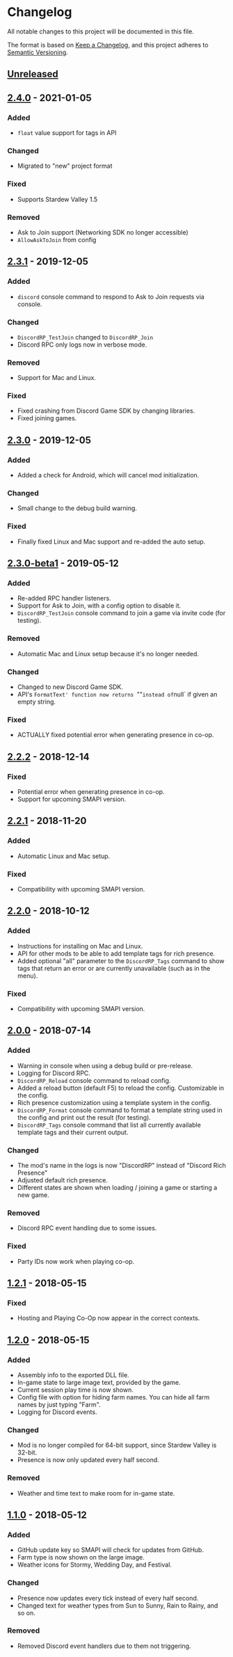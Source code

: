 ﻿# Changelog
All notable changes to this project will be documented in this file.

The format is based on [Keep a Changelog](https://keepachangelog.com/en/1.0.0/),
and this project adheres to [Semantic Versioning](https://semver.org/spec/v2.0.0.html).

## [Unreleased]

## [2.4.0] - 2021-01-05
### Added
- `float` value support for tags in API

### Changed
- Migrated to "new" project format

### Fixed
- Supports Stardew Valley 1.5

### Removed
- Ask to Join support (Networking SDK no longer accessible)
- `AllowAskToJoin` from config

## [2.3.1] - 2019-12-05
### Added
- `discord` console command to respond to Ask to Join requests via console.

### Changed
- `DiscordRP_TestJoin` changed to `DiscordRP_Join`
- Discord RPC only logs now in verbose mode.

### Removed
- Support for Mac and Linux.

### Fixed
- Fixed crashing from Discord Game SDK by changing libraries.
- Fixed joining games.

## [2.3.0] - 2019-12-05
### Added
- Added a check for Android, which will cancel mod initialization.

### Changed
- Small change to the debug build warning.

### Fixed
- Finally fixed Linux and Mac support and re-added the auto setup.

## [2.3.0-beta1] - 2019-05-12
### Added
- Re-added RPC handler listeners.
- Support for Ask to Join, with a config option to disable it.
- `DiscordRP_TestJoin` console command to join a game via invite code (for testing).

### Removed
- Automatic Mac and Linux setup because it's no longer needed.

### Changed
- Changed to new Discord Game SDK.
- API's `FormatText' function now returns `""` instead of `null` if given an empty string.

### Fixed
- ACTUALLY fixed potential error when generating presence in co-op.

## [2.2.2] - 2018-12-14
### Fixed
- Potential error when generating presence in co-op.
- Support for upcoming SMAPI version.

## [2.2.1] - 2018-11-20
### Added
- Automatic Linux and Mac setup.

### Fixed
- Compatibility with upcoming SMAPI version.

## [2.2.0] - 2018-10-12
### Added
- Instructions for installing on Mac and Linux.
- API for other mods to be able to add template tags for rich presence.
- Added optional "all" parameter to the `DiscordRP_Tags` command to show tags that return an error or are currently unavailable (such as in the menu).

### Fixed
- Compatibility with upcoming SMAPI version.

## [2.0.0] - 2018-07-14
### Added
- Warning in console when using a debug build or pre-release.
- Logging for Discord RPC.
- `DiscordRP_Reload` console command to reload config.
- Added a reload button (default F5) to reload the config. Customizable in the config.
- Rich presence customization using a template system in the config.
- `DiscordRP_Format` console command to format a template string used in the config and print out the result (for testing).
- `DiscordRP_Tags` console command that list all currently available template tags and their current output.

### Changed
- The mod's name in the logs is now "DiscordRP" instead of "Discord Rich Presence"
- Adjusted default rich presence.
- Different states are shown when loading / joining a game or starting a new game.

### Removed
- Discord RPC event handling due to some issues.

### Fixed
- Party IDs now work when playing co-op.

## [1.2.1] - 2018-05-15
### Fixed
- Hosting and Playing Co-Op now appear in the correct contexts.

## [1.2.0] - 2018-05-15
### Added
- Assembly info to the exported DLL file.
- In-game state to large image text, provided by the game.
- Current session play time is now shown.
- Config file with option for hiding farm names. You can hide all farm names by just typing "Farm".
- Logging for Discord events.

### Changed
- Mod is no longer compiled for 64-bit support, since Stardew Valley is 32-bit.
- Presence is now only updated every half second.

### Removed
- Weather and time text to make room for in-game state.

## [1.1.0] - 2018-05-12
### Added
- GitHub update key so SMAPI will check for updates from GitHub.
- Farm type is now shown on the large image.
- Weather icons for Stormy, Wedding Day, and Festival.

### Changed
- Presence now updates every tick instead of every half second.
- Changed text for weather types from Sun to Sunny, Rain to Rainy, and so on.

### Removed
- Removed Discord event handlers due to them not triggering.

[Unreleased]: https://github.com/FayneAldan/SVRichPresence/compare/v2.4.0...HEAD
[2.4.0]: https://github.com/FayneAldan/SVRichPresence/compare/v2.3.1...v2.4.0
[2.3.1]: https://github.com/FayneAldan/SVRichPresence/compare/v2.3.0...v2.3.1
[2.3.0]: https://github.com/FayneAldan/SVRichPresence/compare/2.3.0-beta1...v2.3.0
[2.3.0-beta1]: https://github.com/FayneAldan/SVRichPresence/compare/2.2.2...2.3.0-beta1
[2.2.2]: https://github.com/FayneAldan/SVRichPresence/compare/2.2.1...2.2.2
[2.2.1]: https://github.com/FayneAldan/SVRichPresence/compare/2.2.0...2.2.1
[2.2.0]: https://github.com/FayneAldan/SVRichPresence/compare/2.0.0...2.2.0
[2.0.0]: https://github.com/FayneAldan/SVRichPresence/compare/1.2.1...2.0.0
[1.2.1]: https://github.com/FayneAldan/SVRichPresence/compare/1.2.0...1.2.1
[1.2.0]: https://github.com/FayneAldan/SVRichPresence/compare/1.1.0...1.2.0
[1.1.0]: https://github.com/FayneAldan/SVRichPresence/releases/tag/1.1.0
